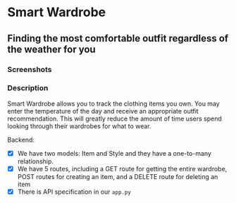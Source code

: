 # Smart Wardrobe

## Finding the most comfortable outfit regardless of the weather for you

### Screenshots

### Description
Smart Wardrobe allows you to track the clothing items you own. You may enter the temperature of the day and receive an appropriate outfit recommendation. This will greatly reduce the amount of time users spend looking through their wardrobes for what to wear.

Backend:
- [x] We have two models: Item and Style and they have a one-to-many relationship.
- [x] We have 5 routes, including a GET route for getting the entire wardrobe, POST routes for creating an item, and a DELETE route for deleting an item 
- [x] There is API specification in our ```app.py```